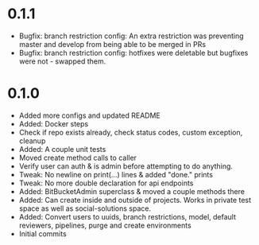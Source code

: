 # 0.1.1
* Bugfix: branch restriction config: An extra restriction was preventing master and develop from being able to be merged in PRs
* Bugfix: branch restriction config: hotfixes were deletable but bugfixes were not - swapped them.

# 0.1.0
* Added more configs and updated README
* Added: Docker steps
* Check if repo exists already, check status codes, custom exception, cleanup
* Added: A couple unit tests
* Moved create method calls to caller
* Verify user can auth & is admin before attempting to do anything.
* Tweak: No newline on print(...) lines & added "done." prints
* Tweak: No more double declaration for api endpoints
* Added: BitBucketAdmin superclass & moved a couple methods there
* Added: Can create inside and outside of projects. Works in private test space as well as social-solutions space.
* Added: Convert users to uuids, branch restrictions, model, default reviewers, pipelines, purge and create environments
* Initial commits
